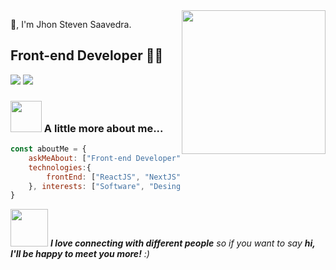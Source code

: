 <img align='right' src="https://media.giphy.com/media/M9gbBd9nbDrOTu1Mqx/giphy.gif" width="230">

🙏, I'm Jhon Steven Saavedra.
## Front-end Developer 👨‍💻

[![](https://img.shields.io/badge/Facebook-Jhon-blue)](https://www.facebook.com/jhondev2/)
[![](https://img.shields.io/badge/Gmail-jhon.giron@woombatcg.com-red)](mailto:jhon.giron@woombatcg.com)


### <img src="https://media.giphy.com/media/VgCDAzcKvsR6OM0uWg/giphy.gif" width="50"> A little more about me...  


```javascript
const aboutMe = {
    askMeAbout: ["Front-end Developer"],
    technologies:{
        frontEnd: ["ReactJS", "NextJS", "Gastby"],
    }, interests: ["Software", "Desing", "Music", "Movies"]
}
```

<img src="https://media.giphy.com/media/LnQjpWaON8nhr21vNW/giphy.gif" width="60"> <em><b>I love connecting with different people</b> so if you want to say <b>hi, I'll be happy to meet you more!</b> :)</em>